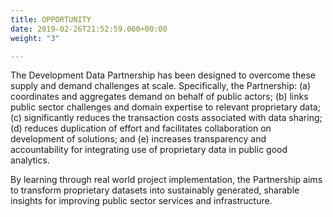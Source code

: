 ```yaml
---
title: OPPORTUNITY
date: 2019-02-26T21:52:59.000+00:00
weight: "3"

---
```

The Development Data Partnership has been designed to overcome these supply and demand challenges at scale. Specifically, the Partnership: (a) coordinates and aggregates demand on behalf of public actors; (b) links public sector challenges and domain expertise to relevant proprietary data; (c) significantly reduces the transaction costs associated with data sharing; (d) reduces duplication of effort and facilitates collaboration on development of solutions; and (e) increases transparency and accountability for integrating use of proprietary data in public good analytics.

By learning through real world project implementation, the Partnership aims to transform proprietary datasets into sustainably generated, sharable insights for improving public sector services and infrastructure.
